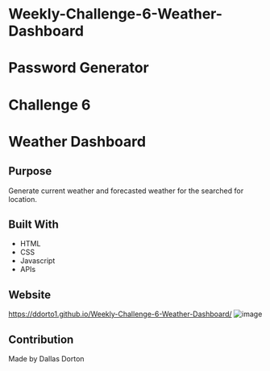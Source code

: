 # Weekly-Challenge-6-Weather-Dashboard

# Password Generator 
# Challenge 6
# Weather Dashboard

## Purpose
Generate current weather and forecasted weather for the searched for location.

## Built With
* HTML
* CSS
* Javascript
* APIs

## Website
https://ddorto1.github.io/Weekly-Challenge-6-Weather-Dashboard/
![image](https://user-images.githubusercontent.com/34926883/147802544-cd56c5a2-712d-4aec-b6d6-cd6fffe3d990.png)

## Contribution
Made by Dallas Dorton
